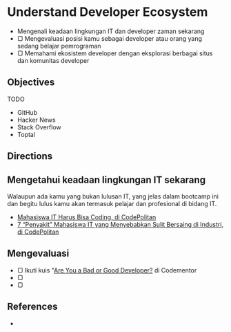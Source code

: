 # Understand Developer Ecosystem

- Mengenali keadaan lingkungan IT dan developer zaman sekarang
- ▢ Mengevaluasi posisi kamu sebagai developer atau orang yang sedang belajar pemrograman
- ▢ Memahami ekosistem developer dengan eksplorasi berbagai situs dan komunitas developer

## Objectives

TODO

- GitHub
- Hacker News
- Stack Overflow
- Toptal

## Directions

## Mengetahui keadaan lingkungan IT sekarang

Walaupun ada kamu yang bukan lulusan IT, yang jelas dalam bootcamp ini dan begitu lulus kamu akan termasuk pelajar dan profesional di bidang IT.

- [Mahasiswa IT Harus Bisa Coding, di CodePolitan](https://www.codepolitan.com/mahasiswa-it-harus-bisa-coding)
- [7 “Penyakit” Mahasiswa IT yang Menyebabkan Sulit Bersaing di Industri, di CodePolitan](https://www.codepolitan.com/7-penyakit-mahasiswa-it-yang-menyebabkan-sulit-bersaing-di-industri)

## Mengevaluasi

- ▢ Ikuti kuis "[Are You a Bad or Good Developer?](https://www.codementor.io/learn-programming/bad-developer-vs-good-developer) di Codementor
- ▢
- ▢

## References

-
